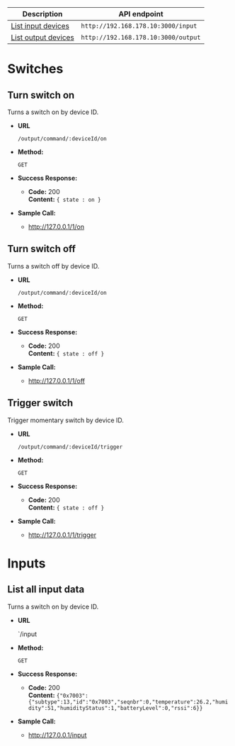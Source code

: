 |Description | API endpoint |
|--------------------------------------|-----------------------------------------
| [List input devices](api-input.md)   | `http://192.168.178.10:3000/input`     |
| [List output devices](api-output.md) | `http://192.168.178.10:3000/output`    |


# Switches

**Turn switch on**
----
  Turns a switch on by device ID.

* **URL**

  `/output/command/:deviceId/on`

* **Method:**

  `GET`
  
* **Success Response:**

  * **Code:** 200 <br />
    **Content:** `{ state : on }`
 
* **Sample Call:**

  * http://127.0.0.1/1/on



**Turn switch off**
----
  Turns a switch off by device ID.

* **URL**

  `/output/command/:deviceId/on`

* **Method:**

  `GET`
  
* **Success Response:**

  * **Code:** 200 <br />
    **Content:** `{ state : off }`
 
* **Sample Call:**

  * http://127.0.0.1/1/off



**Trigger switch**
----
  Trigger momentary switch by device ID.

* **URL**

  `/output/command/:deviceId/trigger`

* **Method:**

  `GET`
  
* **Success Response:**

  * **Code:** 200 <br />
    **Content:** `{ state : off }`
 
* **Sample Call:**

  * http://127.0.0.1/1/trigger


# Inputs

**List all input data**
----
  Turns a switch on by device ID.

* **URL**

  `/input

* **Method:**

  `GET`
  
* **Success Response:**

  * **Code:** 200 <br />
    **Content:** `{"0x7003":{"subtype":13,"id":"0x7003","seqnbr":0,"temperature":26.2,"humidity":51,"humidityStatus":1,"batteryLevel":0,"rssi":6}}`
 
* **Sample Call:**

  * http://127.0.0.1/input